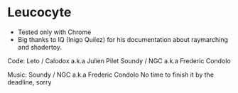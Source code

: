 Leucocyte
=========

- Tested only with Chrome
- Big thanks to IQ (Inigo Quilez) for his documentation about raymarching and shadertoy.

Code:
Leto / Calodox a.k.a Julien Pilet
Soundy / NGC a.k.a Frederic Condolo

Music:
Soundy / NGC a.k.a Frederic Condolo
No time to finish it by the deadline, sorry